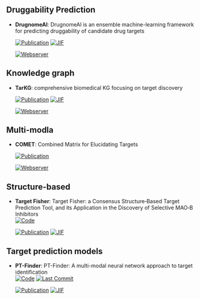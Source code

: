 

## **Druggability Prediction**


- **DrugnomeAI**: DrugnomeAI is an ensemble machine-learning framework for predicting druggability of candidate drug targets  

    [![Publication](https://img.shields.io/badge/Publication-Citations:21-blue?style=for-the-badge&logo=bookstack)](https://doi.org/10.1038/s42003-022-04245-4) 
    [![JIF](https://img.shields.io/badge/Impact_Factor-5.20-purple?style=for-the-badge&logo=academia)](https://doi.org/10.1038/s42003-022-04245-4)

    [![Webserver](https://img.shields.io/badge/Webserver-online-brightgreen?style=for-the-badge&logo=cachet&logoColor=65FF8F)](http://drugnomeai.public.cgr.astrazeneca.com/) 

## **Knowledge graph**


- **TarKG**: comprehensive biomedical KG focusing on target discovery  

    [![Publication](https://img.shields.io/badge/Publication-Citations:0-blue?style=for-the-badge&logo=bookstack)](https://doi.org/10.1093/bioinformatics%2Fbtae598) 
    [![JIF](https://img.shields.io/badge/Impact_Factor-4.40-purple?style=for-the-badge&logo=academia)](https://doi.org/10.1093/bioinformatics%2Fbtae598)

    [![Webserver](https://img.shields.io/badge/Webserver-online-brightgreen?style=for-the-badge&logo=cachet&logoColor=65FF8F)](https://tarkg.ddtmlab.org) 

## **Multi-modla**


- **COMET**: Combined Matrix for Elucidating Targets  

    [![Publication](https://img.shields.io/badge/Publication-Citations:0-blue?style=for-the-badge&logo=bookstack)](https://doi.org/10.48550/arXiv.2412.02471) 

    [![Webserver](https://img.shields.io/badge/Webserver-online-brightgreen?style=for-the-badge&logo=cachet&logoColor=65FF8F)](https://www.pdbbind-plus.org.cn/comet) 

## **Structure-based**


- **Target Fisher**: Target Fisher: a Consensus Structure‐Based Target Prediction Tool, and its Application in the Discovery of Selective MAO‐B Inhibitors  
    [![Code](https://img.shields.io/badge/Code-Repository-blue?style=for-the-badge)](https://gqc.quimica.unlp.edu.ar/targetfisher/) 

    [![Publication](https://img.shields.io/badge/Publication-Citations:0-blue?style=for-the-badge&logo=bookstack)](https://doi.org/10.1002/chem.202401838) 
    [![JIF](https://img.shields.io/badge/Impact_Factor-3.90-purple?style=for-the-badge&logo=academia)](https://doi.org/10.1002/chem.202401838)


## **Target prediction models**


- **PT-Finder**: PT-Finder: A multi-modal neural network approach to target identification  
    [![Code](https://img.shields.io/github/stars/PT-Finder/PT-Finder?style=for-the-badge&logo=github)](https://github.com/PT-Finder/PT-Finder) 
    [![Last Commit](https://img.shields.io/github/last-commit/PT-Finder/PT-Finder?style=for-the-badge&logo=github)](https://github.com/PT-Finder/PT-Finder) 

    [![Publication](https://img.shields.io/badge/Publication-Citations:2-blue?style=for-the-badge&logo=bookstack)](https://doi.org/10.1016/j.compbiomed.2024.108444) 
    [![JIF](https://img.shields.io/badge/Impact_Factor-7.00-purple?style=for-the-badge&logo=academia)](https://doi.org/10.1016/j.compbiomed.2024.108444)


